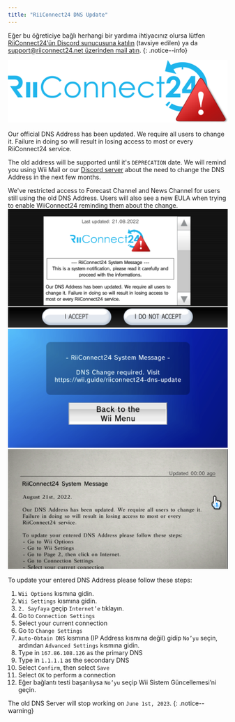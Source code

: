 ```yaml
---
title: "RiiConnect24 DNS Update"
---
```


Eğer bu öğreticiye bağlı herhangi bir yardıma ihtiyacınız olursa lütfen [RiiConnect24’ün Discord sunucusuna katılın](https://discord.gg/rc24) (tavsiye edilen) ya da [support@riiconnect24.net üzerinden mail atın](mailto:support@riiconnect24.net).
{: .notice--info}

![RiiConnect24 Logosu](/images/logo_blue_warning.png)

Our official DNS Address has been updated. We require all users to change it. Failure in doing so will result in losing access to most or every RiiConnect24 service.

The old address will be supported until it's `DEPRECATION` date. We will remind you using Wii Mail or our [Discord server](https://discord.gg/rc24) about the need to change the DNS Address in the next few months.

We've restricted access to Forecast Channel and News Channel for users still using the old DNS Address. Users will also see a new EULA when trying to enable WiiConnect24 reminding them about the change. ![The notification on the EULA confirmation screen.](/images/eula_change_dns_notification.png) ![The notification on the Forecast Channel](/images/forecast_change_dns_notification.png) ![The notification on the News Channel](/images/news_channel_change_dns_notification.png)

To update your entered DNS Address please follow these steps:

1. `Wii Options` kısmına gidin.
2. `Wii Settings` kısmına gidin.
3. `2. Sayfaya` geçip `Internet’e` tıklayın.
4. Go to `Connection Settings`
5. Select your current connection
6. Go to `Change Settings`
7. `Auto-Obtain DNS` kısmına (IP Address kısmına değil) gidip `No’yu` seçin, ardından `Advanced Settings` kısmına gidin.
8. Type in `167.86.108.126` as the primary DNS
9. Type in `1.1.1.1` as the secondary DNS
10. Select `Confirm`, then select `Save`
11. Select `OK` to perform a connection
12. Eğer bağlantı testi başarılıysa `No’yu` seçip Wii Sistem Güncellemesi’ni geçin.

The old DNS Server will stop working on `June 1st, 2023`.
{: .notice--warning}